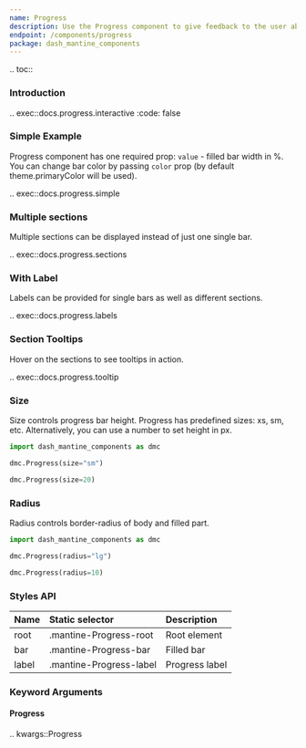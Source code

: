 ```yaml
---
name: Progress
description: Use the Progress component to give feedback to the user about the status of a task with label, sections, etc.
endpoint: /components/progress
package: dash_mantine_components
---
```


.. toc::

### Introduction

.. exec::docs.progress.interactive
    :code: false

### Simple Example

Progress component has one required prop: `value` - filled bar width in %. You can change bar color by passing `color`
prop (by default theme.primaryColor will be used).

.. exec::docs.progress.simple

### Multiple sections

Multiple sections can be displayed instead of just one single bar.

.. exec::docs.progress.sections

### With Label

Labels can be provided for single bars as well as different sections.

.. exec::docs.progress.labels

### Section Tooltips

Hover on the sections to see tooltips in action.

.. exec::docs.progress.tooltip

### Size

Size controls progress bar height. Progress has predefined sizes: xs, sm, etc. Alternatively, you can use a number to
set height in px.

```python
import dash_mantine_components as dmc

dmc.Progress(size="sm")

dmc.Progress(size=20)
```

### Radius

Radius controls border-radius of body and filled part.

```python
import dash_mantine_components as dmc

dmc.Progress(radius="lg")

dmc.Progress(radius=10)
```

### Styles API

| Name   | Static selector         | Description    |
|:-------|:------------------------|:---------------|
| root   | .mantine-Progress-root  | Root element   |
| bar    | .mantine-Progress-bar   | Filled bar     |
| label  | .mantine-Progress-label | Progress label |

### Keyword Arguments

#### Progress

.. kwargs::Progress
